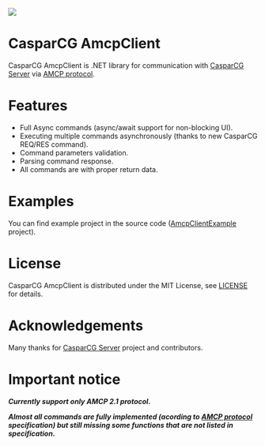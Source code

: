 [![](https://ci.appveyor.com/api/projects/status/github/stilsoft/CasparCG.AmcpClient?svg=true&retina=true)](https://ci.appveyor.com/project/sasestil/casparcg-amcpclient)

# CasparCG AmcpClient
CasparCG AmcpClient is .NET library for communication with [CasparCG Server](https://github.com/CasparCG/Server) via [AMCP protocol](https://github.com/CasparCG/help/wiki/AMCP-Protocol).

# Features
* Full Async commands (async/await support for non-blocking UI).
* Executing multiple commands asynchronously (thanks to new CasparCG REQ/RES command).
* Command parameters validation.
* Parsing command response.
* All commands are with proper return data.

# Examples
You can find example project in the source code ([AmcpClientExample](https://github.com/StilSoft/CasparCG.AmcpClient/tree/master/AmcpClientExample) project).

# License
CasparCG AmcpClient is distributed under the MIT License, see [LICENSE](LICENSE?raw=true) for details.

# Acknowledgements
Many thanks for [CasparCG Server](https://github.com/CasparCG/Server) project and contributors.

# Important notice
**_Currently support only AMCP 2.1 protocol._**

**_Almost all commands are fully implemented (acording to [AMCP protocol](https://github.com/CasparCG/help/wiki/AMCP-Protocol) specification) but still missing some functions that are not listed in specification._**
